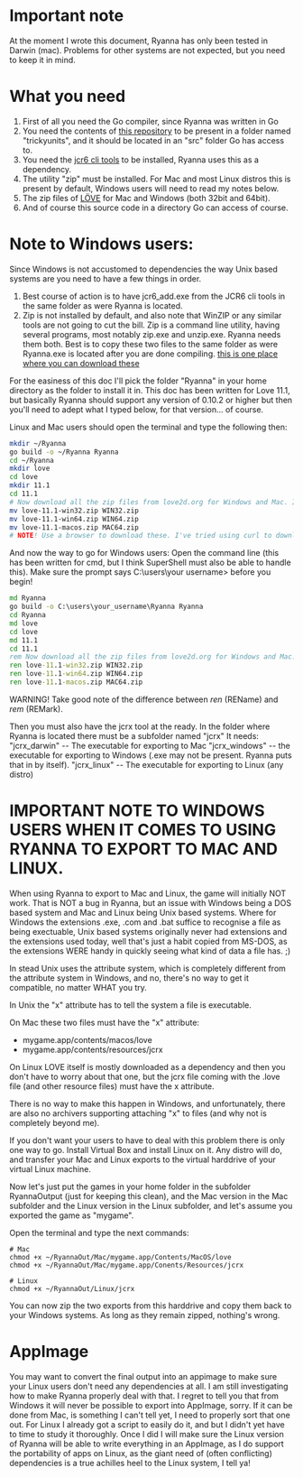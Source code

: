 # Important note

At the moment I wrote this document, Ryanna has only been tested in Darwin (mac). Problems for other systems are not expected, but you need to keep it in mind.

# What you need

1. First of all you need the Go compiler, since Ryanna was written in Go
2. You need the contents of [this repository](https://github.com/Tricky1975/trickyunits_go) to be present in a folder named "trickyunits", and it should be located in an "src" folder Go has access to.
3. You need the [jcr6 cli tools](https://github.com/Tricky1975/jcr6cli) to be installed, Ryanna uses this as a dependency.
4. The utility "zip" must be installed. For Mac and most Linux distros this is present by default, Windows users will need to read my notes below.
5. The zip files of [LÖVE](http://love2d.org) for Mac and Windows (both 32bit and 64bit).
6. And of course this source code in a directory Go can access of course.

# Note to Windows users:

Since Windows is not accustomed to dependencies the way Unix based systems are you need to have a few things in order.
1. Best course of action is to have jcr6_add.exe from the JCR6 cli tools in the same folder as were Ryanna is located.
2. Zip is not installed by default, and also note that WinZIP or any similar tools are not going to cut the bill. Zip is a command line utility, having several programs, most notably zip.exe and unzip.exe. Ryanna needs them both. Best is to copy these two files to the same folder as were Ryanna.exe is located after you are done compiling. [this is one place where you can download these](http://stahlworks.com/dev/index.php?tool=zipunzip)


For the easiness of this doc I'll pick the folder "Ryanna" in your home directory as the folder to install it in.
This doc has been written for Love 11.1, but basically Ryanna should support any version of 0.10.2 or higher but then you'll need to adept what I typed below, for that version... of course.

Linux and Mac users should open the terminal and type the following then:
~~~sh
mkdir ~/Ryanna
go build -o ~/Ryanna Ryanna
cd ~/Ryanna
mkdir love
cd love
mkdir 11.1
cd 11.1
# Now download all the zip files from love2d.org for Windows and Mac. I said, zipfiles... NOT THE INSTALLERS! #
mv love-11.1-win32.zip WIN32.zip
mv love-11.1-win64.zip WIN64.zip
mv love-11.1-macos.zip MAC64.zip
# NOTE! Use a browser to download these. I've tried using curl to download these myself, but that will only result into empty zip files.
~~~

And now the way to go for Windows users:
Open the command line (this has been written for cmd, but I think SuperShell must also be able to handle this).
Make sure the prompt says C:\users\your username> before you begin!
~~~bat
md Ryanna
go build -o C:\users\your_username\Ryanna Ryanna
cd Ryanna
md love
cd love
md 11.1
cd 11.1
rem Now download all the zip files from love2d.org for Windows and Mac. I said, zipfiles... NOT THE INSTALLERS! 
ren love-11.1-win32.zip WIN32.zip
ren love-11.1-win64.zip WIN64.zip
ren love-11.1-macos.zip MAC64.zip
~~~
WARNING! Take good note of the difference between *ren* (REName) and *rem* (REMark).


Then you must also have the jcrx tool at the ready.
In the folder where Ryanna is located there must be a subfolder named "jcrx"
It needs:
"jcrx_darwin" -- The executable for exporting to Mac
"jcrx_windows" -- the executable for exporting to Windows (.exe may not be present. Ryanna puts that in by itself).
"jcrx_linux" -- The executable for exporting to Linux (any distro)

# IMPORTANT NOTE TO WINDOWS USERS WHEN IT COMES TO USING RYANNA TO EXPORT TO MAC AND LINUX.

When using Ryanna to export to Mac and Linux, the game will initially NOT work. That is NOT a bug in Ryanna, but an issue with Windows being a DOS based system and Mac and Linux being Unix based systems. Where for Windows the extensions .exe, .com and .bat suffice to recognise a file as being exectuable, Unix based systems originally never had extensions and the extensions used today, well that's just a habit copied from MS-DOS, as the extensions WERE handy in quickly seeing what kind of data a file has. ;)

In stead Unix uses the attribute system, which is completely different from the attribute system in Windows, and no, there's no way to get it compatible, no matter WHAT you try. 

In Unix the "x" attribute has to tell the system a file is executable.

On Mac these two files must have the "x" attribute:
- mygame.app/contents/macos/love
- mygame.app/contents/resources/jcrx

On Linux LOVE itself is mostly downloaded as a dependency and then you don't have to worry about that one, but the jcrx file coming with the .love file (and other resource files) must have the x attribute.


There is no way to make this happen in Windows, and unfortunately, there are also no archivers supporting attaching "x" to files (and why not is completely beyond me). 

If you don't want your users to have to deal with this problem there is only one way to go. Install Virtual Box and install Linux on it. Any distro will do, and transfer your Mac and Linux exports to the virtual harddrive of your virtual Linux machine.

Now let's just put the games in your home folder in the subfolder RyannaOutput (just for keeping this clean), and the Mac version in the Mac subfolder and the Linux version in the Linux subfolder, and let's assume you exported the game as "mygame".

Open the terminal and type the next commands:
~~~shell
# Mac
chmod +x ~/RyannaOut/Mac/mygame.app/Contents/MacOS/love
chmod +x ~/RyannaOut/Mac/mygame.app/Conents/Resources/jcrx

# Linux
chmod +x ~/RyannaOut/Linux/jcrx
~~~
You can now zip the two exports from this harddrive and copy them back to your Windows systems. As long as they remain zipped, nothing's wrong.


# AppImage

You may want to convert the final output into an appimage to make sure your Linux users don't need any dependencies at all.
I am still investigating how to make Ryanna properly deal with that. I regret to tell you that from Windows it will never be possible to export into AppImage, sorry. If it can be done from Mac, is something I can't tell yet, I need to properly sort that one out.
For Linux I already got a script to easily do it, and but I didn't yet have to time to study it thoroughly. Once I did I will make sure the Linux version of Ryanna will be able to write everything in an AppImage, as I do support the portability of apps on Linux, as the giant need of (often conflicting) dependencies is a true achilles heel to the Linux system, I tell ya!
